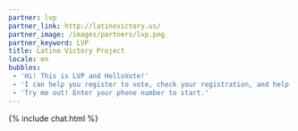 ```yaml
---
partner: lvp
partner_link: http://latinovictory.us/
partner_image: /images/partners/lvp.png
partner_keyword: LVP
title: Latino Victory Project
locale: en
bubbles:
 - 'Hi! This is LVP and HelloVote!'
 - 'I can help you register to vote, check your registration, and help your friends register.'
 - 'Try me out! Enter your phone number to start.'
---
```

{% include chat.html %}



